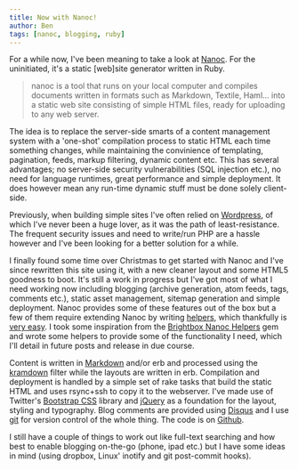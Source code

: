 ```yaml
---
title: Now with Nanoc!
author: Ben
tags: [nanoc, blogging, ruby]
---
```

For a while now, I've been meaning to take a look at [Nanoc](http://nanoc.stoneship.org/). For the uninitiated, it's a static [web]site generator written in Ruby.

> nanoc is a tool that runs on your local computer and compiles documents written in formats such as Markdown, Textile, Haml… into a static web site consisting of simple HTML files, ready for uploading to any web server.

The idea is to replace the server-side smarts of a content management system with a 'one-shot' compilation process to static HTML each time something changes, while maintaining the convinience of templating, pagination, feeds, markup filtering, dynamic content etc. This has several advantages; no server-side security vulnerabilities (SQL injection etc.), no need for language runtimes, great performance and simple deployment. It does however mean any run-time dynamic stuff must be done solely client-side.

Previously, when building simple sites I've often relied on [Wordpress](http://wordpress.org/), of which I've never been a huge lover, as it was the path of least-resistance. The frequent security issues and need to write/run PHP are a hassle however and I've been looking for a better solution for a while.

 I finally found some time over Christmas to get started with Nanoc and I've since rewritten this site using it, with a new cleaner layout and some HTML5 goodness to boot. It's still a work in progress but I've got most of what I need working now including blogging (archive generation, atom feeds, tags, comments etc.), static asset management, sitemap generation and simple deployment. Nanoc provides some of these features out of the box but a few of them require extending Nanoc by writing [helpers](http://nanoc.stoneship.org/docs/4-basic-concepts/#helpers "Nanoc helpers"), which thankfully is [very easy](http://nanoc.stoneship.org/docs/5-advanced-concepts/#writing-helpers "Writing Nanoc helpers"). I took some inspiration from the [Brightbox Nanoc Helpers](https://github.com/brightbox/brightbox-nanoc-helpers) gem and wrote some helpers to provide some of the functionality I need, which I'll detail in future posts and release in due course.

 Content is written in [Markdown](http://daringfireball.net/projects/markdown/) and/or erb and processed using the [kramdown](http://kramdown.rubyforge.org) filter while the layouts are written in erb. Compilation and deployment is handled by a simple set of rake tasks that build the static HTML and uses rsync+ssh to copy it to the webserver. I've made use of Twitter's [Bootstrap CSS](http://twitter.github.com/bootstrap/) library and [jQuery](http://jquery.com/) as a foundation for the layout, styling and typography. Blog comments are provided using [Disqus](http://disqus.com) and I use [git](http://git-scm.com/) for version control of the whole thing. The code is on [Github](https://github.com/andatche/andatche.com).

 I still have a couple of things to work out like full-text searching and how best to enable blogging on-the-go (phone, ipad etc.) but I have some ideas in mind (using dropbox, Linux' inotify and git post-commit hooks).
